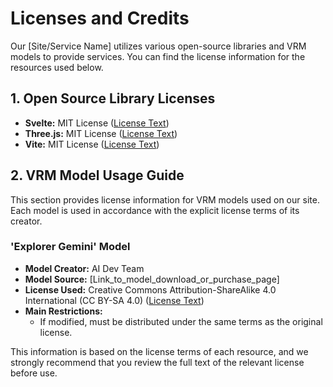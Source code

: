 # Licenses and Credits

Our [Site/Service Name] utilizes various open-source libraries and VRM models to provide services. You can find the license information for the resources used below.

## 1. Open Source Library Licenses

*   **Svelte:** MIT License ([License Text](https://svelte.dev/license))
*   **Three.js:** MIT License ([License Text](https://github.com/mrdoob/three.js/blob/master/LICENSE))
*   **Vite:** MIT License ([License Text](https://github.com/vitejs/vite/blob/main/LICENSE))

## 2. VRM Model Usage Guide

This section provides license information for VRM models used on our site. Each model is used in accordance with the explicit license terms of its creator.

### 'Explorer Gemini' Model

*   **Model Creator:** AI Dev Team
*   **Model Source:** [Link_to_model_download_or_purchase_page]
*   **License Used:** Creative Commons Attribution-ShareAlike 4.0 International (CC BY-SA 4.0) ([License Text](https://creativecommons.org/licenses/by-sa/4.0/deed.en))
*   **Main Restrictions:**
    *   If modified, must be distributed under the same terms as the original license.

This information is based on the license terms of each resource, and we strongly recommend that you review the full text of the relevant license before use.